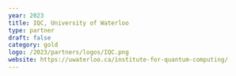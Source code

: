 ```yaml
---
year: 2023
title: IQC, University of Waterloo
type: partner
draft: false
category: gold
logo: /2023/partners/logos/IQC.png
website: https://uwaterloo.ca/institute-for-quantum-computing/
---
```

